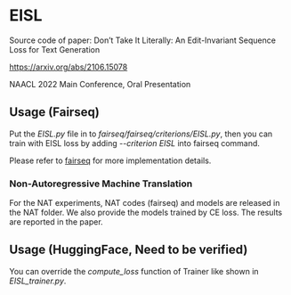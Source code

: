 # EISL
Source code of paper: Don’t Take It Literally: An Edit-Invariant Sequence Loss for Text Generation

https://arxiv.org/abs/2106.15078

NAACL 2022 Main Conference, Oral Presentation
 
## Usage (Fairseq)
Put the *EISL.py* file in to *fairseq/fairseq/criterions/EISL.py*, then you can train with EISL loss by adding *--criterion EISL* into fairseq command.

Please refer to [fairseq](./fairseq) for more implementation details.
### Non-Autoregressive Machine Translation
For the NAT experiments, NAT codes (fairseq) and models are released in the NAT folder. We also provide the models trained by CE loss. The results are reported in the paper.

## Usage (HuggingFace, Need to be verified)
You can override the *compute_loss* function of Trainer like shown in *EISL_trainer.py*. 